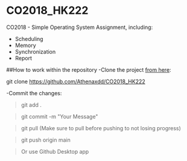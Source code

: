 # CO2018_HK222
CO2018 - Simple Operating System Assignment, including: 
- Scheduling 
- Memory
- Synchronization
- Report

##How to work within the repository 
-Clone the project [from here](https://github.com/Athenaxdd/CO2018_HK222): 

  git clone https://github.com/Athenaxdd/CO2018_HK222
  
  
-Commit the changes: 
  > git add .

  > git commit -m "Your Message"
  
  > git pull (Make sure to pull before pushing to not losing progress)
  
  > git push origin main
  
  > Or use Github Desktop app
  
